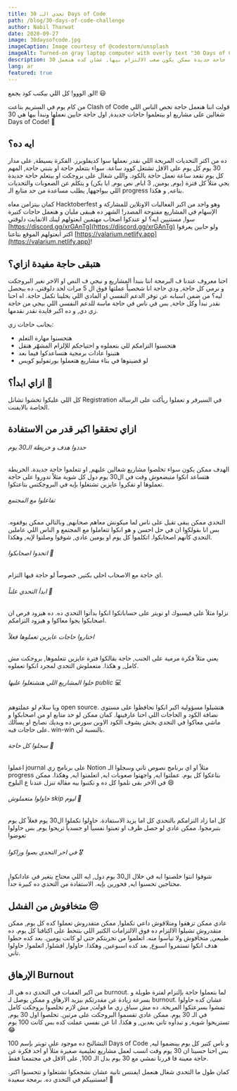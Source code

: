 ```yaml
---
title: تحدي الـ 30 Days of Code
path: /blog/30-days-of-code-challenge
author: Nabil Tharwat
date: 2020-09-27
image: 30daysofcode.jpg
imageCaption: Image courtesy of @codestorm/unsplash
imageAlt: Turned-on gray laptop computer with overly text "30 Days of Code"
description: بدء حاجة جديدة ممكن يكون صعب الالتزام بيها, عشان كده هنعمل 30 Days of Code سوا.
lang: ar
featured: true
---
```

الو, الووو! كل اللي بيكتب كود يجمع! 😃

من كام يوم في الستريم بتاعت Clash of Code قولت اننا هنعمل حاجة تخص الناس اللي شغالين على مشاريع او بيتعلموا حاجات جديدة, اول حاجة حابين نعملها ونبدأ بيها هي 30 Days of Code! 🥳

## ايه ده؟
ده من اكتر التحديات المريحة اللي نقدر نعملها سوا كديفلوبرز. الفكرة بسيطة, على مدار 30 يوم كل يوم على الاقل تشتغل كوود ساعة. سواء بتتعلم حاجة او بتبني حاجة, المهم كل يوم تقعد ساعة تعمل حاجة بالكود. واللي شغال على بروجكت او بيتعلم حاجة جديدة يجي مثلاً كل فترة (يوم, يومين, 3 ايام, نص يوم, ايا يكن) و يتكلم عن الصعوبات والتحديات اللي بيواجهها, يطلب مساعدة من حد متابع الـ progress بتاعه, و هكذا.

كمان بيتزامن معاه Hacktoberfest وهو واحد من اكبر الفعاليات الاونلاين للمشاركة و الإسهام في المشاريع مفتوحة المصدر! الشهر ده هيبقى مليان و هنعمل حاجات كتيرة سوا, مستنيين ايه؟ لو عندكوا اصحاب مهتمين ابعتولهم لينك الانفايت دلوقتي [https://discord.gg/xrGAnTg](https://discord.gg/xrGAnTg) ولو حابين يعرفوا اكتر ابعتولهم الموقع بتاعنا [https://valarium.netlify.app](https://valarium.netlify.app)!

## هتبقى حاجة مفيدة ازاي؟
احنا معروف عندنا ف البرمجة اننا بنبدأ المشاريع و نيجي ف النص او الاخر نغير البروجكت و نرمي كل حاجة, ودي حاجة انا شخصياً عملتها فوق ال 5 مرات لحد دلوقتي. ده بيحصل ليه؟ من ضمن اسبابه عن توفر الدعم النفسي او المادي اللي يخلينا نكمل حاجة. اه احنا نقدر نبدأ وكل حاجة, بس في ناس في حاجة ماسة للدعم النفسي اللي بيجي من حاجة زي دي, و ده اكبر فايدة نقدر نقدمها.

بجانب حاجات زي:
- هتحسنوا مهارة التعلم
- هتحسنوا التزامكم للي بتعملوه و احتياجكم للإلزام المشهّر هتقل
- هتبنوا عادات برمجية هتساعدكوا فيما بعد
- لو قضيتوها في بناء مشاريع هتعملوا بورتفوليو كويس

## ازاي ابدأ؟ 👋
كل اللي عليكوا تخشوا تشانل Registration في السيرفر و تعملوا ريأكت على الرسالة الخاصة بالايفنت.

## ازاي تحققوا اكبر قدر من الاستفادة
###### حددوا هدف و خريطة الـ30 يوم
الهدف ممكن يكون سواء تخلصوا مشاريع شغالين عليهم, او تتعلموا حاجة جديدة. الخريطة هتساعد انكوا متيضعوش وقت في ال30 يوم دول كل شوية مثلاً تدوروا على حاجة تعملوها او تفكروا عايزين تشتغلوا بإيه في البروجكتس بتاعتكوا. 

###### تفاعلوا مع المجتمع
التحدي ممكن يبقى تقيل على ناس لما ميكونش معاهم صحابهم, وبالتالي ممكن يوقفوه. بس انا بقولكوا ان في حل احسن و هو انكوا تتعاملوا مع المجتمع و الناس اللي عاملين التحدي كأنهم اصحابكوا. اتكلموا كل يوم او يومين عادي, شوفوا وصلتوا لإيه, وهكذا.

###### اتحدوا اصحابكوا 😤
اي حاجة مع الاصحاب احلى بكتير, خصوصاً لو حاجة فيها التزام. 

###### ابدأ التحدي علناً 👀
نزلوا مثلاً على فيسبوك او تويتر على حساباتكوا انكوا بدأتوا التحدي ده. ده هيزود فرص ان اصحابكوا يجوا معاكوا و هيزود التزامكم.

###### اختاروا حاجات عايزين تعملوها فعلاً 
يعني مثلاً فكرة مرمية على الجنب, حاجة بقالكوا فترة عايزين تتعلموها, بروجكت مش كامل, و هكذا. متعملوش التحدي لمجرد انكوا تعملوه. 

###### خلوا المشاريع اللي هتشتغلوا عليها public 💻
ويا سلام لو عملتوهم open source. هتشيلوا مسؤولية اكبر انكوا تحافظوا على مستوى نضافة الكود و الحاجات اللي احنا عارفينها. كمان ممكن لو حد متابع او من اصحابكوا و ماشي معاكوا في التحدي يخش يشوف الكود الاوبن سورس ده ويديك نصايح او يسألك على حاجات فيه. win-win بالنسبة لي.

###### سجلوا كل حاجة 📔
اعملوا journal على برنامج زي Notion مثلاً او اي برنامج نصوص تاني وسجلوا الـ progress بتاعكوا كل يوم. عملتوا ايه, واجهتوا صعوبات ايه, اتعلمتوا ايه, وهكذا. ممكن في الاخر بقى تلموا كل ده و تكتبوا بيه مقالة تنزل عندنا ع البلوج 😄

###### حاولوا متعملوش skip ليوم 💪
كل اما زاد التزامكم بالتحدي كل اما يزيد الاستفادة. حاولوا تكملوا ال30 يوم فعلاً كل يوم بتبرمجوا. ممكن عادي لو حصل ظرف او تعبتوا نفسياً او جسدياً تريحوا يوم, بس حاولوا تعوضوا 

###### في اخر التحدي بصوا وراكوا 🎖️
شوفوا انتوا خلصتوا ايه في خلال ال30 يوم دول, ايه اللي محتاج يتغير في عاداتكوا, محتاجين تحسنوا ايه, فخورين بإيه. الاستفادة من التحدي ده كبيرة جداً.

## متخافوش من الفشل 😔
عادي ممكن تزهقوا ومتلاقوش داعي تكملوا, ممكن متقدروش تعملوا كده كل يوم, ممكن متقدروش تشيلوا الالتزام ده فوق الالتزامات الكتير اللي بتتحط على اكتافنا كل يوم. ده طبيعي, متخافوش ولا تيأسوا منه. اتعلموا من تجربتكم حتى لو كانت يومين. بعد كده حطوا هدف انكوا تستمروا اسبوع, بعد كده اسبوعين, وهكذا. حاولوا, افشلوا, اتعلموا, حاولوا تاني.


## الإرهاق Burnout
من اكبر العقبات في التحدي ده هي الـ burnout. لما بتعملوا حاجة بإلتزام لفترة طويلة و بسرعة زيادة عن مقدرتكم بيزيد الارهاق و ممكن يوصل لـ burnout. عشان كده حاولوا تمشوا بسرعتكوا المريحة. ده مش سباق زي ما قولت, مش لازم تخلصوا بروجكت كامل في الـ 30 يوم. ممكن عادي تقسموا البروجكت على مرتين. تخلصوا اول 30 يوم, تستريحوا شوية, و تبدأوه تاني بعدين, و هكذا. انا عن نفسي عملت كده بس كانت 100 يوم 😂

التشالنج ده موجود على تويتر بإسم 100 Days of Code و ناس كتير كل يوم بينضموا ليه, بس احنا حسينا ان 30 يوم وقت انسب لعمل مشاريع تعليمية صغيرة مثلاً او اخد فكرة عن حاجة معينة فا قررنا نمشي مع 30 يوم بدل الـ 100, على الاقل في مجتمعنا فقط.


كمان طول ما التحدي شغال هنعمل ايفنتس تانية عشان نشجعكوا تشتغلوا و تتحسنوا اكتر. مستنييكم في التحدي ده. برمجة سعيدة! 🥳